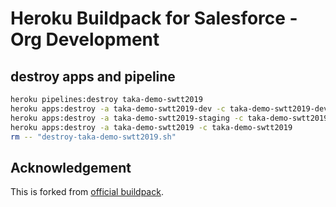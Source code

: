 # Heroku Buildpack for Salesforce - Org Development

## destroy apps and pipeline

```sh
heroku pipelines:destroy taka-demo-swtt2019
heroku apps:destroy -a taka-demo-swtt2019-dev -c taka-demo-swtt2019-dev
heroku apps:destroy -a taka-demo-swtt2019-staging -c taka-demo-swtt2019-staging
heroku apps:destroy -a taka-demo-swtt2019 -c taka-demo-swtt2019
rm -- "destroy-taka-demo-swtt2019.sh"
```

## Acknowledgement

This is forked from [official buildpack](https://github.com/heroku/salesforce-buildpack).
